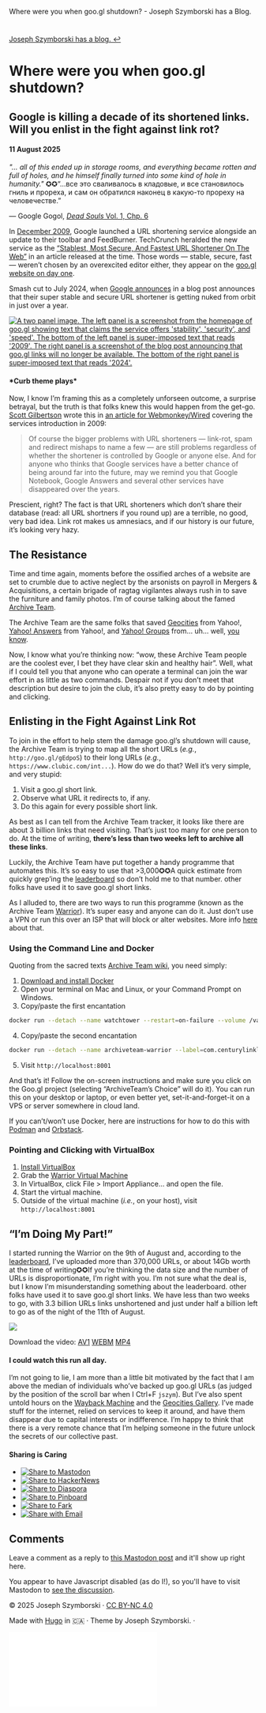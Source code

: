 Where were you when goo.gl shutdown? - Joseph Szymborski has a Blog.  

# 

[Joseph Szymborski has a blog. ↩](/)

# Where were you when goo.gl shutdown?

## Google is killing a decade of its shortened links. Will you enlist in the fight against link rot?

#### 11 August 2025

_"… all of this ended up in storage rooms, and everything became rotten and full of holes, and he himself finally turned into some kind of hole in humanity."_ ✪✪“…все это сваливалось в кладовые, и все становилось гниль и прореха, и сам он обратился наконец в какую-то прореху на человечестве.”

— Google Gogol, [_Dead Souls_ Vol. 1, Chp. 6](https://ilibrary.ru/text/78/p.7/index.html)

In [December 2009](https://web.archive.org/web/20101001064512/http://googleblog.blogspot.com/2009/12/making-urls-shorter-for-google-toolbar.html), Google launched a URL shortening service alongside an update to their toolbar and FeedBurner. TechCrunch heralded the new service as the [“Stablest, Most Secure, And Fastest URL Shortener On The Web”](https://web.archive.org/web/20101001083657/https://techcrunch.com/2010/09/30/googlegoo-gl-is-a-go-the-stablest-most-secure-and-fastest-url-shortener-on-the-web/) in an article released at the time. Those words — stable, secure, fast — weren’t chosen by an overexcited editor either, they appear on the [goo.gl website on day one](https://web.archive.org/web/20091217094012/http://goo.gl/).

Smash cut to July 2024, when [Google announces](https://developers.googleblog.com/en/google-url-shortener-links-will-no-longer-be-available/) in a blog post announces that their super stable and secure URL shortener is getting nuked from orbit in just over a year.

[![A two panel image. The left panel is a screenshot from the homepage of goo.gl showing text that claims the service offers 'stability', 'security', and 'speed'. The bottom of the left panel is super-imposed text that reads '2009'. The right panel is a screenshot of the blog post announcing that goo.gl links will no longer be available. The bottom of the right panel is super-imposed text that reads '2024'.](/post_images/archiving_googl/before_after.webp)](/post_images/archiving_googl/before_after.webp)

#### \*Curb theme plays\*

Now, I know I’m framing this as a completely unforseen outcome, a surprise betrayal, but the truth is that folks knew this would happen from the get-go. [Scott Gilbertson](https://luxagraf.net/) wrote this in [an article for Webmonkey/Wired](https://web.archive.org/web/20100408045015/http://www.webmonkey.com/2009/12/google_jumps_on_the_url-shortening_bandwagon_with_goodotgl) covering the services introduction in 2009:

> Of course the bigger problems with URL shorteners — link-rot, spam and redirect mishaps to name a few — are still problems regardless of whether the shortener is controlled by Google or anyone else. And for anyone who thinks that Google services have a better chance of being around far into the future, may we remind you that Google Notebook, Google Answers and several other services have disappeared over the years.

Prescient, right? The fact is that URL shorteners which don’t share their database (read: all URL shortners if you round up) are a terrible, no good, very bad idea. Link rot makes us amnesiacs, and if our history is our future, it’s looking very hazy.

## The Resistance

Time and time again, moments before the ossified arches of a website are set to crumble due to active neglect by the arsonists on payroll in Mergers & Acquisitions, a certain brigade of ragtag vigilantes always rush in to save the furniture and family photos. I’m of course talking about the famed [Archive Team](https://archiveteam.org).

The Archive Team are the same folks that saved [Geocities](https://www.theregister.com/2009/04/28/geocities_preservation/) from Yahoo!, [Yahoo! Answers](https://gizmodo.com/were-archiving-yahoo-answers-so-youll-always-know-how-b-1846643969) from Yahoo!, and [Yahoo! Groups](https://www.washingtonpost.com/technology/2019/12/11/these-crusaders-want-preserve-human-culture-online-their-latest-target-yahoo-groups/) from… uh… well, [you know](https://www.theatlantic.com/technology/archive/2021/04/how-yahoo-became-internet-villain/618681/).

Now, I know what you’re thinking now: “wow, these Archive Team people are the coolest ever, I bet they have clear skin and healthy hair”. Well, what if I could tell you that anyone who can operate a terminal can join the war effort in as little as two commands. Despair not if you don’t meet that description but desire to join the club, it’s also pretty easy to do by pointing and clicking.

## Enlisting in the Fight Against Link Rot

To join in the effort to help stem the damage goo.gl’s shutdown will cause, the Archive Team is trying to map all the short URLs (_e.g._, `http://goo.gl/gEdpoS`) to their long URLs (_e.g._, `https://www.clubic.com/int...`). How do we do that? Well it’s very simple, and very stupid:

1.  Visit a goo.gl short link.
2.  Observe what URL it redirects to, if any.
3.  Do this again for every possible short link.

As best as I can tell from the Archive Team tracker, it looks like there are about 3 billion links that need visiting. That’s just too many for one person to do. At the time of writing, **there’s less than two weeks left to archive all these links**.

Luckily, the Archive Team have put together a handy programme that automates this. It’s so easy to use that >3,000✪✪A quick estimate from quickly grep’ing the [leaderboard](https://tracker.archiveteam.org/goo-gl/) so don’t hold me to that number. other folks have used it to save goo.gl short links.

As I alluded to, there are two ways to run this programme (known as the Archive Team [Warrior](https://wiki.archiveteam.org/index.php/ArchiveTeam_Warrior)). It’s super easy and anyone can do it. Just don’t use a VPN or run this over an ISP that will block or alter websites. More info [here](https://wiki.archiveteam.org/index.php/ArchiveTeam_Warrior#Can_I_use_whatever_internet_access_for_the_Warrior?) about that.

### Using the Command Line and Docker

Quoting from the sacred texts [Archive Team wiki](https://wiki.archiveteam.org/index.php/ArchiveTeam_Warrior), you need simply:

1.  [Download and install Docker](https://docs.docker.com/engine/install/)
2.  Open your terminal on Mac and Linux, or your Command Prompt on Windows.
3.  Copy/paste the first encantation

```bash
docker run --detach --name watchtower --restart=on-failure --volume /var/run/docker.sock:/var/run/docker.sock containrrr/watchtower --label-enable --include-restarting --cleanup --interval 3600
```

4.  Copy/paste the second encantation

```bash
docker run --detach --name archiveteam-warrior --label=com.centurylinklabs.watchtower.enable=true --log-driver json-file --log-opt max-size=50m --restart=on-failure --publish 8001:8001 atdr.meo.ws/archiveteam/warrior-dockerfile
```

5.  Visit `http://localhost:8001`

And that’s it! Follow the on-screen instructions and make sure you click on the Goo.gl project (selecting “ArchiveTeam’s Choice” will do it). You can run this on your desktop or laptop, or even better yet, set-it-and-forget-it on a VPS or server somewhere in cloud land.

If you can’t/won’t use Docker, here are instructions for how to do this with [Podman](https://wiki.archiveteam.org/index.php/ArchiveTeam_Warrior#Installing_and_running_with_Podman) and [Orbstack](https://wiki.archiveteam.org/index.php/ArchiveTeam_Warrior#Installing_and_running_with_Orbstack).

### Pointing and Clicking with VirtualBox

1.  [Install VirtualBox](https://www.virtualbox.org/wiki/Downloads)
2.  Grab the [Warrior Virtual Machine](https://warriorhq.archiveteam.org/downloads/warrior4/archiveteam-warrior-v4.1-20240906.ova)
3.  In VirtualBox, click File > Import Appliance… and open the file.
4.  Start the virtual machine.
5.  Outside of the virtual machine (_i.e._, on your host), visit `http://localhost:8001`

## “I’m Doing My Part!”

I started running the Warrior on the 9th of August and, according to the [leaderboard](https://tracker.archiveteam.org/goo-gl/), I’ve uploaded more than 370,000 URLs, or about 14Gb worth at the time of writing✪✪If you’re thinking the data size and the number of URLs is disproportionate, I’m right with you. I’m not sure what the deal is, but I know I’m misunderstanding something about the leaderboard. other folks have used it to save goo.gl short links. We have less than two weeks to go, with 3.3 billion URLs links unshortened and just under half a billion left to go as of the night of the 11th of August.

[![](/post_images/archiving_googl/leaderboard.webp)](/post_images/archiving_googl/leaderboard.webp)

   Download the video: [AV1](/post_images/archiving_googl/warrior.av1.mp4) [WEBM](/post_images/archiving_googl/warrior.webm) [MP4](/post_images/archiving_googl/warrior.h264.mp4)

#### I could watch this run all day.

I’m not going to lie, I am more than a little bit motivated by the fact that I am above the median of individuals who’ve backed up goo.gl URLs (as judged by the position of the scroll bar when I Ctrl+F `jszym`). But I’ve also spent untold hours on the [Wayback Machine](https://web.archive.org/) and the [Geocities Gallery](https://geocities.restorativland.org/). I’ve made stuff for the internet, relied on services to keep it around, and have them disappear due to capital interests or indifference. I’m happy to think that there is a very remote chance that I’m helping someone in the future unlock the secrets of our collective past.

#### Sharing is Caring

*   [![Share to Mastodon](/images/share-mastodon.svg)](https://mastodonshare.com/?text=Where%20were%20you%20when%20goo.gl%20shutdown%3f&url=https%3a%2f%2fjszym.com%2fblog%2farchiving_googl%2f)
*   [![Share to HackerNews](/images/share-hn.svg)](https://news.ycombinator.com/submitlink?u=https%3a%2f%2fjszym.com%2fblog%2farchiving_googl%2f&t=Where%20were%20you%20when%20goo.gl%20shutdown%3f)
*   [![Share to Diaspora](/images/share-diaspora.svg)](https://share.diasporafoundation.org/?title=Where%20were%20you%20when%20goo.gl%20shutdown%3f&url=https%3a%2f%2fjszym.com%2fblog%2farchiving_googl%2f)
*   [![Share to Pinboard](/images/share-pinboard.svg)](https://pinboard.in/add?next=same&url=https%3a%2f%2fjszym.com%2fblog%2farchiving_googl%2f&description=Google%20is%20killing%20a%20decade%20of%20its%20shortened%20links.%20Will%20you%20enlist%20in%20the%20fight%20against%20link%20rot%3f&title=Where%20were%20you%20when%20goo.gl%20shutdown%3f)
*   [![Share to Fark](/images/share-fark.svg)](https://www.fark.com/submit/)
*   [![Share with Email](/images/share-email.svg)](mailto:someone@example.com?subject=Where%20were%20you%20when%20goo.gl%20shutdown%3f&body=https%3a%2f%2fjszym.com%2fblog%2farchiving_googl%2f)

## Comments

Leave a comment as a reply to [this Mastodon post](https://cosocial.ca/@jszym/115016290722374827) and it'll show up right here.

You appear to have Javascript disabled (as do I!), so you'll have to visit Mastodon to [see the discussion](https://cosocial.ca/@jszym/115016290722374827).

© 2025 Joseph Szymborski · [CC BY-NC 4.0](https://creativecommons.org/licenses/by-nc/4.0/)

Made with [Hugo](https://gohugo.io/) in 🇨🇦 · Theme by Joseph Szymborski. ·[](https://jszym.com/blog/index.xml "rss")

![](//stats.jszym.com/matomo.php?idsite=1&rec=1)